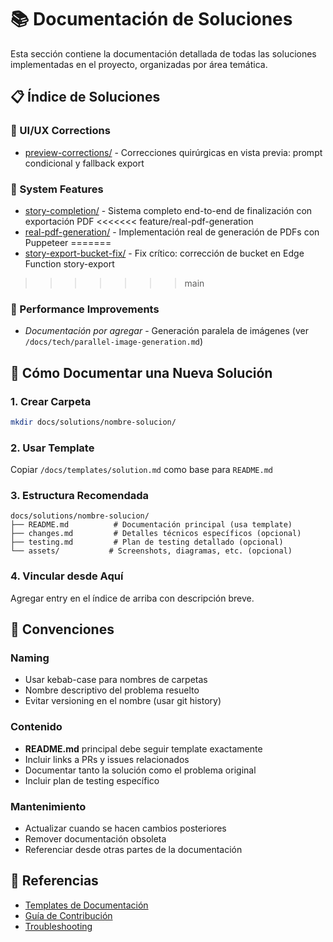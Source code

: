 # 📚 Documentación de Soluciones

Esta sección contiene la documentación detallada de todas las soluciones implementadas en el proyecto, organizadas por área temática.

## 📋 Índice de Soluciones

### 🎨 UI/UX Corrections
- [preview-corrections/](./preview-corrections/) - Correcciones quirúrgicas en vista previa: prompt condicional y fallback export

### 🔧 System Features  
- [story-completion/](./story-completion/) - Sistema completo end-to-end de finalización con exportación PDF
<<<<<<< feature/real-pdf-generation
- [real-pdf-generation/](./real-pdf-generation/) - Implementación real de generación de PDFs con Puppeteer
=======
- [story-export-bucket-fix/](./story-export-bucket-fix/) - Fix crítico: corrección de bucket en Edge Function story-export
>>>>>>> main

### 🚀 Performance Improvements
- *Documentación por agregar* - Generación paralela de imágenes (ver `/docs/tech/parallel-image-generation.md`)

## 📝 Cómo Documentar una Nueva Solución

### 1. Crear Carpeta
```bash
mkdir docs/solutions/nombre-solucion/
```

### 2. Usar Template
Copiar `/docs/templates/solution.md` como base para `README.md`

### 3. Estructura Recomendada
```
docs/solutions/nombre-solucion/
├── README.md          # Documentación principal (usa template)
├── changes.md         # Detalles técnicos específicos (opcional)
├── testing.md         # Plan de testing detallado (opcional)
└── assets/           # Screenshots, diagramas, etc. (opcional)
```

### 4. Vincular desde Aquí
Agregar entry en el índice de arriba con descripción breve.

## 🎯 Convenciones

### Naming
- Usar kebab-case para nombres de carpetas
- Nombre descriptivo del problema resuelto
- Evitar versioning en el nombre (usar git history)

### Contenido
- **README.md** principal debe seguir template exactamente
- Incluir links a PRs y issues relacionados
- Documentar tanto la solución como el problema original
- Incluir plan de testing específico

### Mantenimiento
- Actualizar cuando se hacen cambios posteriores
- Remover documentación obsoleta
- Referenciar desde otras partes de la documentación

## 🔗 Referencias
- [Templates de Documentación](../templates/)
- [Guía de Contribución](../../CLAUDE.md)
- [Troubleshooting](../maintenance/troubleshooting.md)
